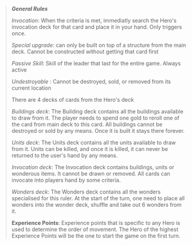 >***General Rules***
>
>*Invocation*: When the criteria is met, immediatly search the Hero's invocation deck for that card and place it in your hand. Only triggers once.
>
>*Special upgrade*: can only be built on top of a structure from the main deck. Cannot be constructed without getting that card first
>
>*Passive Skill*: Skill of the leader that last for the entire game. Always active
>
>*Undestroyable* : Cannot be destroyed, sold, or removed from its current location
> 
>There are 4 decks of cards from the Hero's deck
>
>*Buildings deck*:
>The Building deck contains all the buildings available to draw from it. The player needs to spend one gold to reroll one of the card from main deck to this card. All buildings cannot be destroyed or sold by any means. Once it is built it stays there forever.
>
>*Units deck*:
>The Units deck contains all the units available to draw from it. Units can be killed, and once it is killed, it can never be returned to the user's hand by any means.
>
>*Invocation deck*:
>The Invocation deck contains buildings, units or wonderous items. It cannot be drawn or removed. All cards can invocate into players hand by some criteria.
>
>*Wonders deck*:
>The Wonders deck contains all the wonders specialised for this ruler. At the start of the turn, one need to place all wonders into the wonder deck, shuffle and take out 6 wonders from it. 
>
>**Experience Points**:
>Experience points that is specific to any Hero is used to determine the order of movement. The Hero of the highest Experience Points will be the one to start the game on the first turn.
>

